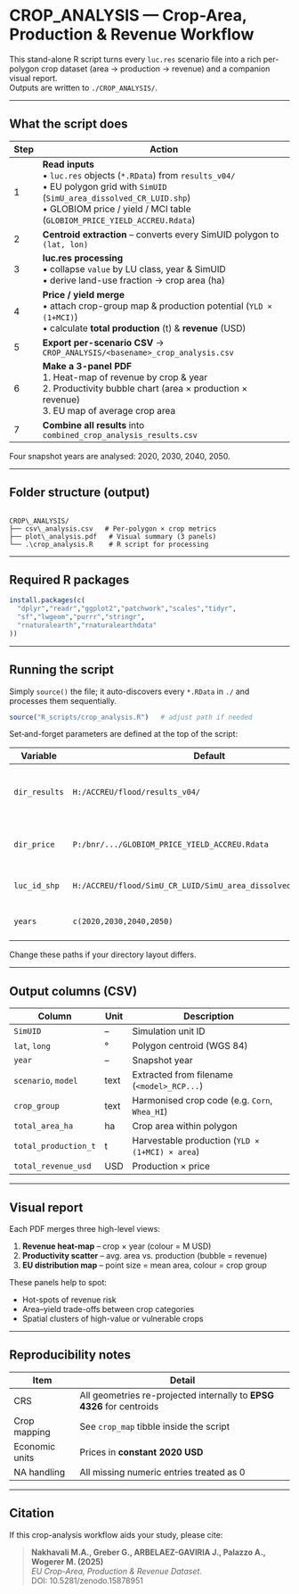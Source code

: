 # CROP_ANALYSIS — Crop-Area, Production & Revenue Workflow

This stand-alone R script turns every `luc.res` scenario file into a rich
per-polygon crop dataset (area → production → revenue) and a companion
visual report.  
Outputs are written to `./CROP_ANALYSIS/`.

---

## What the script does

| Step | Action |
|------|--------|
| 1 | **Read inputs**<br>• `luc.res` objects (`*.RData`) from `results_v04/`<br>• EU polygon grid with `SimUID` (`SimU_area_dissolved_CR_LUID.shp`)<br>• GLOBIOM price / yield / MCI table (`GLOBIOM_PRICE_YIELD_ACCREU.Rdata`) |
| 2 | **Centroid extraction** – converts every SimUID polygon to `(lat, lon)` |
| 3 | **luc.res processing**<br>• collapse `value` by LU class, year & SimUID<br>• derive land-use fraction → crop area (ha) |
| 4 | **Price / yield merge**<br>• attach crop-group map & production potential (`YLD × (1+MCI)`)<br>• calculate **total production** (t) & **revenue** (USD) |
| 5 | **Export per-scenario CSV** → `CROP_ANALYSIS/<basename>_crop_analysis.csv` |
| 6 | **Make a 3-panel PDF**<br>1. Heat-map of revenue by crop & year<br>2. Productivity bubble chart (area × production × revenue)<br>3. EU map of average crop area |
| 7 | **Combine all results** into `combined_crop_analysis_results.csv` |

Four snapshot years are analysed: 2020, 2030, 2040, 2050.

---

## Folder structure (output)

```

CROP\_ANALYSIS/
├── csv\_analysis.csv   # Per-polygon × crop metrics
├── plot\_analysis.pdf   # Visual summary (3 panels)
└── .\crop_analysis.R    # R script for processing 

````

---

## Required R packages

```r
install.packages(c(
  "dplyr","readr","ggplot2","patchwork","scales","tidyr",
  "sf","lwgeom","purrr","stringr",
  "rnaturalearth","rnaturalearthdata"
))
````

---

## Running the script

Simply `source()` the file; it auto-discovers every `*.RData` in
`./` and processes them sequentially.

```r
source("R_scripts/crop_analysis.R")   # adjust path if needed
```

Set‐and-forget parameters are defined at the top of the script:

| Variable      | Default                                                          | Meaning                              |
| ------------- | ---------------------------------------------------------------- | ------------------------------------ |
| `dir_results` | `H:/ACCREU/flood/results_v04/`                                 | Location of `*.RData` scenario files |
| `dir_price`   | `P:/bnr/.../GLOBIOM_PRICE_YIELD_ACCREU.Rdata`                    | Price / yield / MCI lookup           |
| `luc_id_shp`  | `H:/ACCREU/flood/SimU_CR_LUID/SimU_area_dissolved_CR_LUID.shp` | Polygon grid with `SimUID`           |
| `years`       | `c(2020,2030,2040,2050)`                                         | Snapshot years to keep               |

Change these paths if your directory layout differs.

---

## Output columns (CSV)

| Column               | Unit | Description                                     |
| -------------------- | ---- | ----------------------------------------------- |
| `SimUID`             | –    | Simulation unit ID                              |
| `lat`, `long`        | °    | Polygon centroid (WGS 84)                       |
| `year`               | –    | Snapshot year                                   |
| `scenario`, `model`  | text | Extracted from filename (`<model>_RCP...`)      |
| `crop_group`         | text | Harmonised crop code (e.g. `Corn`, `Whea_HI`)   |
| `total_area_ha`      | ha   | Crop area within polygon                        |
| `total_production_t` | t    | Harvestable production (`YLD × (1+MCI) × area`) |
| `total_revenue_usd`  | USD  | Production × price                              |

---

## Visual report

Each PDF merges three high-level views:

1. **Revenue heat-map** – crop × year (colour = M USD)
2. **Productivity scatter** – avg. area vs. production (bubble = revenue)
3. **EU distribution map** – point size = mean area, colour = crop group

These panels help to spot:

* Hot-spots of revenue risk
* Area–yield trade-offs between crop categories
* Spatial clusters of high-value or vulnerable crops

---

## Reproducibility notes

| Item           | Detail                                                                |
| -------------- | --------------------------------------------------------------------- |
| CRS            | All geometries re-projected internally to **EPSG 4326** for centroids |
| Crop mapping   | See `crop_map` tibble inside the script                               |
| Economic units | Prices in **constant 2020 USD**                                       |
| NA handling    | All missing numeric entries treated as 0                              |

---

## Citation

If this crop-analysis workflow aids your study, please cite:

> **Nakhavali M.A., Greber G., ARBELAEZ-GAVIRIA J., Palazzo A., Wogerer M. (2025)**  
> *EU Crop-Area, Production & Revenue Dataset*.  
>  DOI: 10.5281/zenodo.15878951

```
```
